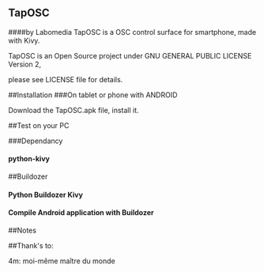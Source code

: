 ## TapOSC
####by Labomedia
TapOSC is a OSC control surface for smartphone, made with Kivy.

TapOSC is an Open Source project under GNU GENERAL PUBLIC LICENSE Version 2,

please see LICENSE file for details.

##Installation
###On tablet or phone with ANDROID

Download the TapOSC.apk file, install it.


##Test on your PC

###Dependancy

#### python-kivy

##Buildozer
#### Python Buildozer Kivy

#### Compile Android application with Buildozer

##Notes



##Thank's to:

4m:  moi-même maître du monde
